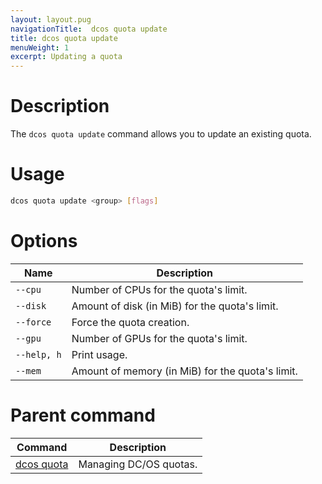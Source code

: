 ```yaml
---
layout: layout.pug
navigationTitle:  dcos quota update
title: dcos quota update
menuWeight: 1
excerpt: Updating a quota
---
```



# Description

The `dcos quota update` command allows you to update an existing quota.

# Usage

```bash
dcos quota update <group> [flags]
```

# Options

| Name |  Description |
|---------|-------------|
| `--cpu`     | Number of CPUs for the quota's limit. |
| `--disk`     | Amount of disk (in MiB) for the quota's limit. |
| `--force` | Force the quota creation. |
| `--gpu`     | Number of GPUs for the quota's limit. |
| `--help, h`     | Print usage. |
| `--mem`     | Amount of memory (in MiB) for the quota's limit. |

# Parent command

| Command | Description |
|---------|-------------|
| [dcos quota](/mesosphere/dcos/2.1/cli/command-reference/dcos-quota/)   | Managing DC/OS quotas. |
